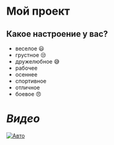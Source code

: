 # Мой проект

## Какое настроение у вас?
* веселое :smiley:
* грустное :unamused:
* дружелюбное :sweat_smile:
* рабочее
* осеннее
* спортивное
* отличное 
* боевое :angry:

# *Видео*

[![Авто](https://mobimg.b-cdn.net/v3/fetch/32/321ce21f8fe379bec0c67149c412be6d.jpeg)](https://youtu.be/wtQpl4D9_-4)
